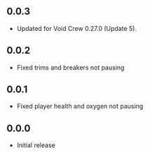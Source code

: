 ## 0.0.3
- Updated for Void Crew 0.27.0 (Update 5).

## 0.0.2
- Fixed trims and breakers not pausing

## 0.0.1
- Fixed player health and oxygen not pausing

## 0.0.0
- Initial release
